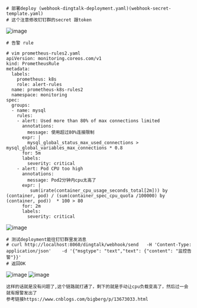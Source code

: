 ```
# 部署deploy (webhook-dingtalk-deployment.yaml)(webhook-secret-template.yaml)
# 这个注意修改钉钉群的secret 跟token
```
![image](https://user-images.githubusercontent.com/39818267/134323901-92b22a4a-210d-42e2-adf5-4cba3386813c.png)

```
# 告警 rule
```
```
# vim prometheus-rules2.yaml
apiVersion: monitoring.coreos.com/v1
kind: PrometheusRule
metadata:
  labels:
    prometheus: k8s
    role: alert-rules
  name: prometheus-k8s-rules2
  namespace: monitoring
spec:
  groups:
  - name: mysql
    rules:
    - alert: Used more than 80% of max connections limited
      annotations:
        message: 使用超过80%连接限制
      expr: |
        mysql_global_status_max_used_connections > mysql_global_variables_max_connections * 0.8
      for: 5m
      labels:
        severity: critical
    - alert: Pod CPU too high
      annotations:
        message: Pod2分钟内cpu太高了
      expr: |
         sum(irate(container_cpu_usage_seconds_total[2m])) by (container, pod) / (sum(container_spec_cpu_quota /100000) by (container, pod))  * 100 > 80
      for: 2m
      labels:
        severity: critical
```
![image](https://user-images.githubusercontent.com/39818267/134330852-d9259b8b-44db-47d0-b6c6-ae14950d4aca.png)
```
# 测试deployment能往钉钉群里发消息
# curl http://localhost:8060/dingtalk/webhook/send   -H 'Content-Type: application/json'    -d '{"msgtype": "text","text": {"content": "监控告警"}}'
# 返回OK
```
![image](https://user-images.githubusercontent.com/39818267/134332049-1a484b3f-e131-4a38-80ba-9e8d4ff495a0.png)
![image](https://user-images.githubusercontent.com/39818267/134332073-ae2fb798-7be8-48a7-85af-465bf18cf916.png)
```
这样的话就是没有问题了,这个链路就打通了，剩下的就是手动让cpu负载变高了，然后过一会就有报警发出了
参考链接https://www.cnblogs.com/bigberg/p/13673033.html
```


```
